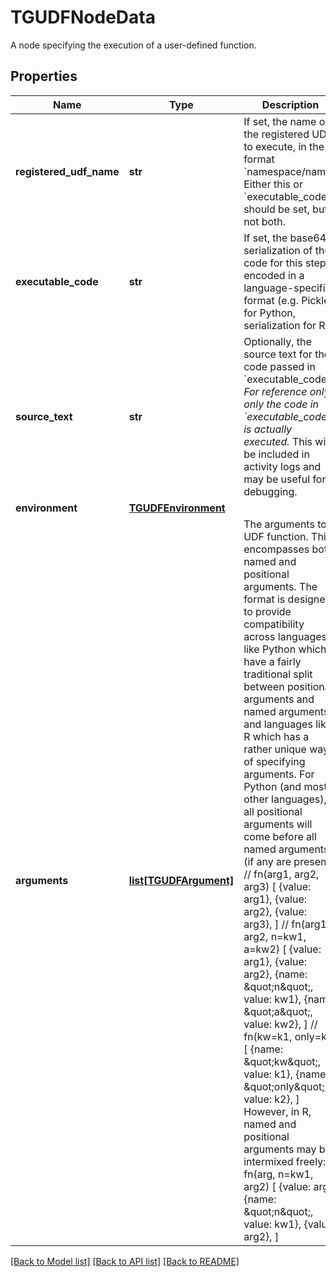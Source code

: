 # TGUDFNodeData

A node specifying the execution of a user-defined function.
## Properties
Name | Type | Description | Notes
------------ | ------------- | ------------- | -------------
**registered_udf_name** | **str** | If set, the name of the registered UDF to execute, in the format &#x60;namespace/name&#x60;. Either this or &#x60;executable_code&#x60; should be set, but not both.  | [optional] 
**executable_code** | **str** | If set, the base64 serialization of the code for this step, encoded in a language-specific format (e.g. Pickle for Python, serialization for R).  | [optional] 
**source_text** | **str** | Optionally, the source text for the code passed in &#x60;executable_code&#x60;. *For reference only; only the code in &#x60;executable_code&#x60; is actually executed.* This will be included in activity logs and may be useful for debugging.  | [optional] 
**environment** | [**TGUDFEnvironment**](TGUDFEnvironment.md) |  | [optional] 
**arguments** | [**list[TGUDFArgument]**](TGUDFArgument.md) | The arguments to a UDF function. This encompasses both named and positional arguments. The format is designed to provide compatibility across languages like Python which have a fairly traditional split between positional arguments and named arguments, and languages like R which has a rather unique way of specifying arguments. For Python (and most other languages), all positional arguments will come before all named arguments (if any are present):      // fn(arg1, arg2, arg3)     [       {value: arg1},       {value: arg2},       {value: arg3},     ]     // fn(arg1, arg2, n&#x3D;kw1, a&#x3D;kw2)     [       {value: arg1},       {value: arg2},       {name: \&quot;n\&quot;, value: kw1},       {name: \&quot;a\&quot;, value: kw2},     ]     // fn(kw&#x3D;k1, only&#x3D;k2)     [       {name: \&quot;kw\&quot;, value: k1},       {name: \&quot;only\&quot;, value: k2},     ]  However, in R, named and positional arguments may be intermixed freely:      // fn(arg, n&#x3D;kw1, arg2)     [       {value: arg},       {name: \&quot;n\&quot;, value: kw1},       {value: arg2},     ]  | [optional] 

[[Back to Model list]](../README.md#documentation-for-models) [[Back to API list]](../README.md#documentation-for-api-endpoints) [[Back to README]](../README.md)


